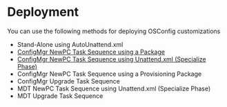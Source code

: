 # Deployment

You can use the following methods for deploying OSConfig customizations

* Stand-Alone using AutoUnattend.xml
* [ConfigMgr NewPC Task Sequence using a Package](configmgr-newpc-ts-package.md)
* [ConfigMgr NewPC Task Sequence using Unattend.xml \(Specialize Phase\)](configmgr-newpc-ts-unattend.xml.md)
* ConfigMgr NewPC Task Sequence using a Provisioning Package
* ConfigMgr Upgrade Task Sequence
* MDT NewPC Task Sequence using Unattend.xml \(Specialize Phase\)
* MDT Upgrade Task Sequence



